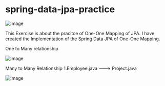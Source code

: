 # spring-data-jpa-practice

![image](https://user-images.githubusercontent.com/91623908/222192287-19422582-5f46-4345-8672-72626bc49ab0.png)

This Exercise is about the pracitce of One-One Mapping of JPA.
I have created the Implementation of the Spring Data JPA of One-One Mapping.

One to Many relationship

![image](https://user-images.githubusercontent.com/91623908/222579064-bfd894be-c2c3-4135-b142-1bd59de67ed4.png)


Many to Many Relationship
1.Employee.java ---> Project.java

![image](https://user-images.githubusercontent.com/91623908/222902182-d7810906-b491-4713-bd49-aad2c77e5a96.png)

